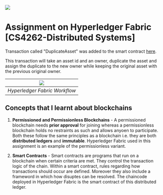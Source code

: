 ![](https://miro.medium.com/max/1400/0*aFRIsO9uaCaeRdTK)

# Assignment on Hyperledger Fabric [CS4262-Distributed Systems] 

 Transaction called "DuplicateAsset" was added to the smart contract [here](src/main/java/org/hyperledger/fabric/samples/assettransfer/AssetTransfer.java). 
 
 This transaction will take an asset id and an owner, duplicate the asset and assign the duplicate to the new owner while keeping the original asset with the previous original owner.

| ![](https://www.researchgate.net/profile/Olivia-Choudhury-3/publication/323973240/figure/fig1/AS:608593283915776@1522111354176/Outline-of-transaction-flow-in-Hyperledger-Fabric-It-depicts-a-use-case-where-1-A.png) | 
|:--:| 
| *Hyperledger Fabric Workflow* |

 ## Concepts that I learnt about blockchains 

 1. **Permissioned and Permissionless Blockchains** - A permissioned blockchain needs **prior approval** for joining whereas a permissionless blockchain holds no restraints as such and allows anyoen to participate. Both these follow the same principles as a blockchain i.e. they are both **distributed ledgers** and **immutable**. Hyperledger Fabric used in this assignment is an example of the permissionless variant.

 2. **Smart Contracts** - Smart contracts are programs that run on a blockchain when certain criteria are met. They control the transaction logic of the chain. Within a smart contract, rules regarding how transactions should occur are defined. Moreover they also include a frameword in which how disuptes can be resolved. The chaincode deployed in Hyperledger Fabric is the smart contract of this distributed ledger.
